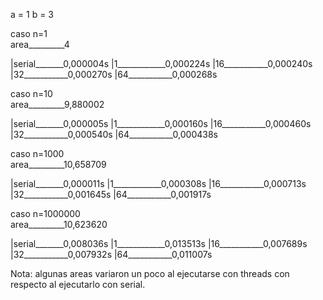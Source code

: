 a = 1
b = 3

caso n=1		       
area_________4		    

|serial_______0,000004s
|1____________0,000224s
|16___________0,000240s
|32___________0,000270s
|64___________0,000268s

caso n=10		       
area_________9,880002

|serial_______0,000005s
|1____________0,000160s
|16___________0,000460s
|32___________0,000540s
|64___________0,000438s

caso n=1000		       
area_________10,658709		    

|serial_______0,000011s
|1____________0,000308s
|16___________0,000713s
|32___________0,001645s
|64___________0,001917s

caso n=1000000		       
area_________10,623620

|serial_______0,008036s
|1____________0,013513s
|16___________0,007689s
|32___________0,007932s
|64___________0,011007s
		      	     	     	     	     	     

Nota: algunas areas variaron un poco al ejecutarse con threads con respecto al ejecutarlo con serial.
